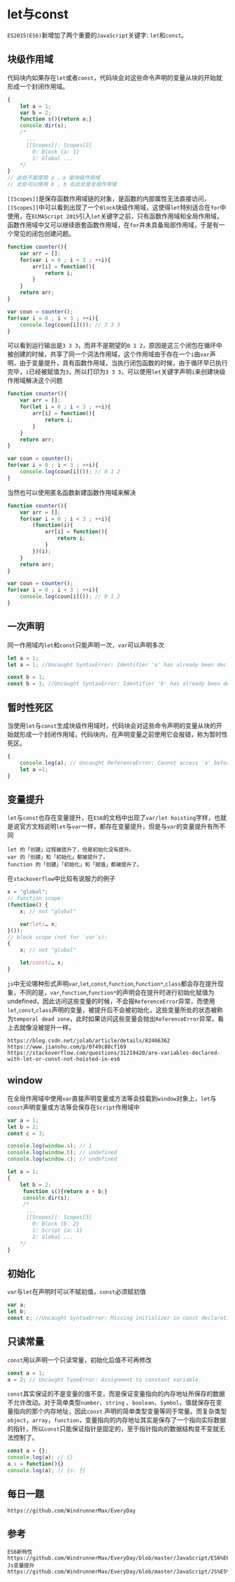 # let与const
`ES2015(ES6)`新增加了两个重要的`JavaScript`关键字: `let`和`const`。

## 块级作用域
代码块内如果存在`let`或者`const`，代码块会对这些命令声明的变量从块的开始就形成一个封闭作用域。

```javascript
{
    let a = 1;
    var b = 2;
    function s(){return a;}
    console.dir(s);
    /*
      ...
      [[Scopes]]: Scopes[2]
        0: Block {a: 1}
        1: Global ...
    */
}
// 此处不能使用 a ，a 是块级作用域
// 此处可以使用 b , b 在此处是全局作用域
```
`[[Scopes]]`是保存函数作用域链的对象，是函数的内部属性无法直接访问，`[[Scopes]]`中可以看到出现了一个`Block`块级作用域，这使得`let`特别适合在`for`中使用，在`ECMAScript 2015`引入`let`关键字之前，只有函数作用域和全局作用域，函数作用域中又可以继续嵌套函数作用域，在`for`并未具备局部作用域，于是有一个常见的闭包创建问题。

```javascript
function counter(){
    var arr = [];
    for(var i = 0 ; i < 3 ; ++i){
        arr[i] = function(){
            return i;
        }
    }
    return arr;
}

var coun = counter();
for(var i = 0 ; i < 3 ; ++i){
    console.log(coun[i]()); // 3 3 3
}
```
可以看到运行输出是`3 3 3`，而并不是期望的`0 1 2`，原因是这三个闭包在循环中被创建的时候，共享了同一个词法作用域，这个作用域由于存在一个`i`由`var`声明，由于变量提升，具有函数作用域，当执行闭包函数的时候，由于循环早已执行完毕，`i`已经被赋值为`3`，所以打印为`3 3 3`，可以使用`let`关键字声明`i`来创建块级作用域解决这个问题

```javascript
function counter(){
    var arr = [];
    for(let i = 0 ; i < 3 ; ++i){
        arr[i] = function(){
            return i;
        }
    }
    return arr;
}

var coun = counter();
for(var i = 0 ; i < 3 ; ++i){
    console.log(coun[i]()); // 0 1 2
}
```
当然也可以使用匿名函数新建函数作用域来解决

```javascript
function counter(){
    var arr = [];
    for(var i = 0 ; i < 3 ; ++i){
        (function(i){
            arr[i] = function(){
                return i;
            }
        })(i);
    }
    return arr;
}

var coun = counter();
for(var i = 0 ; i < 3 ; ++i){
    console.log(coun[i]()); // 0 1 2
}
```
## 一次声明
同一作用域内`let`和`const`只能声明一次，`var`可以声明多次

```javascript
let a = 1;
let a = 1; //Uncaught SyntaxError: Identifier 'a' has already been declared

const b = 1;
const b = 1; //Uncaught SyntaxError: Identifier 'b' has already been declared
```

## 暂时性死区
当使用`let`与`const`生成块级作用域时，代码块会对这些命令声明的变量从块的开始就形成一个封闭作用域，代码块内，在声明变量之前使用它会报错，称为暂时性死区。

```javascript
{
    console.log(a); // Uncaught ReferenceError: Cannot access 'a' before initialization
    let a =1;
}
```

## 变量提升
`let`与`const`也存在变量提升，在`ES6`的文档中出现了`var/let hoisting`字样，也就是说官方文档说明`let`与`var`一样，都存在变量提升，但是与`var`的变量提升有所不同
```
let 的「创建」过程被提升了，但是初始化没有提升。  
var 的「创建」和「初始化」都被提升了。  
function 的「创建」「初始化」和「赋值」都被提升了。
```
在`stackoverflow`中比较有说服力的例子
```javascript
x = "global";
// function scope:
(function() {
    x; // not "global"

    var/let/… x;
}());
// block scope (not for `var`s):
{
    x; // not "global"

    let/const/… x;
}
```
`js`中无论哪种形式声明`var`,`let`,`const`,`function`,`function*`,`class`都会存在提升现象，不同的是，`var`,`function`,`function*`的声明会在提升时进行初始化赋值为 undefined，因此访问这些变量的时候，不会报`ReferenceError`异常，而使用`let`,`const`,`class`声明的变量，被提升后不会被初始化，这些变量所处的状态被称为`temporal dead zone`，此时如果访问这些变量会抛出`ReferenceError`异常，看上去就像没被提升一样。


```
https://blog.csdn.net/jolab/article/details/82466362
https://www.jianshu.com/p/0f49c88cf169
https://stackoverflow.com/questions/31219420/are-variables-declared-with-let-or-const-not-hoisted-in-es6
```

## window
在全局作用域中使用`var`直接声明变量或方法等会挂载到`window`对象上，`let`与`const`声明变量或方法等会保存在`Script`作用域中

```javascript
var a = 1;
let b = 2;
const c = 3;

console.log(window.a); // 1
console.log(window.b); // undefined
console.log(window.c); // undefined
```
```javascript
let a = 1;
{
    let b = 2;
     function s(){return a + b;}
     console.dir(s);
     /*
      ...
      [[Scopes]]: Scopes[3]
        0: Block {b: 2}
        1: Script {a: 1}
        2: Global ...
    */
}
```

## 初始化
`var`与`let`在声明时可以不赋初值，`const`必须赋初值
```javascript
var a;
let b;
const c; //Uncaught SyntaxError: Missing initializer in const declaration
```

## 只读常量
`const`用以声明一个只读常量，初始化后值不可再修改

```javascript
const a = 1;
a = 2; // Uncaught TypeError: Assignment to constant variable.
```
`const`其实保证的不是变量的值不变，而是保证变量指向的内存地址所保存的数据不允许改动。对于简单类型`number`、`string` 、`boolean`、`Symbol`，值就保存在变量指向的那个内存地址，因此`const` 声明的简单类型变量等同于常量。而复杂类型`object`，`array`，`function`，变量指向的内存地址其实是保存了一个指向实际数据的指针，所以`const`只能保证指针是固定的，至于指针指向的数据结构变不变就无法控制了。

```javascript
const a = {};
console.log(a); // {}
a.s = function(){}
console.log(a); // {s: ƒ}
```

## 每日一题

```
https://github.com/WindrunnerMax/EveryDay
```

## 参考

```
ES6新特性 https://github.com/WindrunnerMax/EveryDay/blob/master/JavaScript/ES6%E6%96%B0%E7%89%B9%E6%80%A7.md
Js变量提升 https://github.com/WindrunnerMax/EveryDay/blob/master/JavaScript/JS%E5%8F%98%E9%87%8F%E6%8F%90%E5%8D%87.md
```
